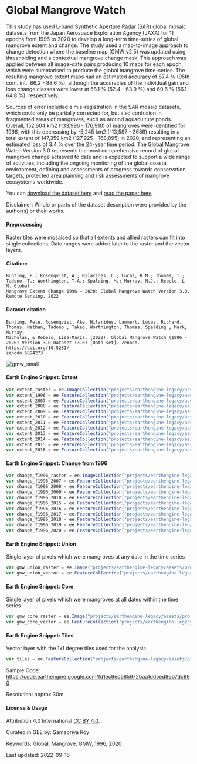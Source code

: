 # Global Mangrove Watch

This study has used L-band Synthetic Aperture Radar (SAR) global mosaic datasets from the Japan Aerospace Exploration Agency (JAXA) for 11 epochs from 1996 to 2020 to develop a long-term time-series of global mangrove extent and change. The study used a map-to-image approach to change detection where the baseline map (GMW v2.5) was updated using thresholding and a contextual mangrove change mask. This approach was applied between all image-date pairs producing 10 maps for each epoch, which were summarised to produce the global mangrove time-series. The resulting mangrove extent maps had an estimated accuracy of 87.4 % (95th conf. int.: 86.2 - 88.6 %), although the accuracies of the individual gain and loss change classes were lower at 58.1 % (52.4 - 63.9 %) and 60.6 % (56.1 - 64.8 %), respectively.

Sources of error included a mis-registration in the SAR mosaic datasets, which could only be partially corrected for, but also confusion in fragmented areas of mangroves, such as around aquaculture ponds. Overall, 152,604 km2 (133,996 - 176,910) of mangroves were identified for 1996, with this decreasing by -5,245 km2 (-13,587 - 3686) resulting in a total extent of 147,359 km2 (127,925 - 168,895) in 2020, and representing an estimated loss of 3.4 % over the 24-year time period. The Global Mangrove Watch Version 3.0 represents the most comprehensive record of global mangrove change achieved to date and is expected to support a wide range of activities, including the ongoing monitoring of the global coastal environment, defining and assessments of progress towards conservation targets, protected area planning and risk assessments of mangrove ecosystems worldwide.

You can [download the dataset here](https://zenodo.org/record/6894273#.YyMn4tXMKdw) and [read the paper here](https://www.mdpi.com/2072-4292/14/15/3657)

Disclaimer: Whole or parts of the dataset description were provided by the author(s) or their works.

#### Preprocessing

Raster tiles were mosaiced so that all extents and allied rasters can fit into single collections. Date ranges were added later to the raster and the vector layers.

#### Citation:

```
Bunting, P.; Rosenqvist, A.; Hilarides, L.; Lucas, R.M.; Thomas, T.; Tadono, T.; Worthington, T.A.; Spalding, M.; Murray, N.J.; Rebelo, L-M. Global
Mangrove Extent Change 1996 – 2020: Global Mangrove Watch Version 3.0. Remote Sensing. 2022
```

#### Dataset citation

```
Bunting, Pete, Rosenqvist, Ake, Hilarides, Lammert, Lucas, Richard, Thomas, Nathan, Tadono , Takeo, Worthington, Thomas, Spalding , Mark, Murray,
Nicholas, & Rebelo, Lisa-Maria. (2022). Global Mangrove Watch (1996 - 2020) Version 3.0 Dataset (3.0) [Data set]. Zenodo. https://doi.org/10.5281/
zenodo.6894273
```

![gmw_small](https://user-images.githubusercontent.com/6677629/190841060-d939cc7d-f3ce-499f-8411-623806936bc8.gif)

#### Earth Engine Snippet: Extent

```js
var extent_raster = ee.ImageCollection("projects/earthengine-legacy/assets/projects/sat-io/open-datasets/GMW/extent/GMW_V3");
var extent_1996 = ee.FeatureCollection("projects/earthengine-legacy/assets/projects/sat-io/open-datasets/GMW/extent/gmw_v3_1996_vec");
var extent_2007 = ee.FeatureCollection("projects/earthengine-legacy/assets/projects/sat-io/open-datasets/GMW/extent/gmw_v3_2007_vec");
var extent_2008 = ee.FeatureCollection("projects/earthengine-legacy/assets/projects/sat-io/open-datasets/GMW/extent/gmw_v3_2008_vec");
var extent_2009 = ee.FeatureCollection("projects/earthengine-legacy/assets/projects/sat-io/open-datasets/GMW/extent/gmw_v3_2009_vec");
var extent_2010 = ee.FeatureCollection("projects/earthengine-legacy/assets/projects/sat-io/open-datasets/GMW/extent/gmw_v3_2010_vec");
var extent_2011 = ee.FeatureCollection("projects/earthengine-legacy/assets/projects/sat-io/open-datasets/GMW/extent/gmw_v3_2015_vec");
var extent_2012 = ee.FeatureCollection("projects/earthengine-legacy/assets/projects/sat-io/open-datasets/GMW/extent/gmw_v3_2016_vec");
var extent_2013 = ee.FeatureCollection("projects/earthengine-legacy/assets/projects/sat-io/open-datasets/GMW/extent/gmw_v3_2017_vec");
var extent_2014 = ee.FeatureCollection("projects/earthengine-legacy/assets/projects/sat-io/open-datasets/GMW/extent/gmw_v3_2018_vec");
var extent_2015 = ee.FeatureCollection("projects/earthengine-legacy/assets/projects/sat-io/open-datasets/GMW/extent/gmw_v3_2019_vec");
var extent_2016 = ee.FeatureCollection("projects/earthengine-legacy/assets/projects/sat-io/open-datasets/GMW/extent/gmw_v3_2020_vec");
```

#### Earth Engine Snippet: Change from 1996

```js
var change_f1996_raster = ee.ImageCollection("projects/earthengine-legacy/assets/projects/sat-io/open-datasets/GMW/change/change_f1996");
var change_f1996_2007 = ee.FeatureCollection("projects/earthengine-legacy/assets/projects/sat-io/open-datasets/GMW/change/gmw_v3_f1996_t2007_vec");
var change_f1996_2008 = ee.FeatureCollection("projects/earthengine-legacy/assets/projects/sat-io/open-datasets/GMW/change/gmw_v3_f1996_t2008_vec");
var change_f1996_2009 = ee.FeatureCollection("projects/earthengine-legacy/assets/projects/sat-io/open-datasets/GMW/change/gmw_v3_f1996_t2009_vec");
var change_f1996_2010 = ee.FeatureCollection("projects/earthengine-legacy/assets/projects/sat-io/open-datasets/GMW/change/gmw_v3_f1996_t2010_vec");
var change_f1996_2015 = ee.FeatureCollection("projects/earthengine-legacy/assets/projects/sat-io/open-datasets/GMW/change/gmw_v3_f1996_t2015_vec");
var change_f1996_2016 = ee.FeatureCollection("projects/earthengine-legacy/assets/projects/sat-io/open-datasets/GMW/change/gmw_v3_f1996_t2016_vec");
var change_f1996_2017 = ee.FeatureCollection("projects/earthengine-legacy/assets/projects/sat-io/open-datasets/GMW/change/gmw_v3_f1996_t2017_vec");
var change_f1996_2018 = ee.FeatureCollection("projects/earthengine-legacy/assets/projects/sat-io/open-datasets/GMW/change/gmw_v3_f1996_t2018_vec");
var change_f1996_2019 = ee.FeatureCollection("projects/earthengine-legacy/assets/projects/sat-io/open-datasets/GMW/change/gmw_v3_f1996_t2019_vec");
var change_f1996_2020 = ee.FeatureCollection("projects/earthengine-legacy/assets/projects/sat-io/open-datasets/GMW/change/gmw_v3_f1996_t2020_vec");
```
#### Earth Engine Snippet: Union

Single layer of pixels which were mangroves at any date in the time series

```js
var gmw_union_raster = ee.Image("projects/earthengine-legacy/assets/projects/sat-io/open-datasets/GMW/union/gmw_v3_mng_union");
var gmw_union_vector = ee.FeatureCollection("projects/earthengine-legacy/assets/projects/sat-io/open-datasets/GMW/union/gmw_v3_union_vec");
```

#### Earth Engine Snippet: Core

Single layer of pixels which were mangroves at all dates within the time series

```js
var gmw_core_raster = ee.Image("projects/earthengine-legacy/assets/projects/sat-io/open-datasets/GMW/core/gmw_v3_mng_core");
var gmw_core_vector = ee.FeatureCollection("projects/earthengine-legacy/assets/projects/sat-io/open-datasets/GMW/core/gmw_v3_core_vec");
```

#### Earth Engine Snippet: Tiles
Vector layer with the 1x1 degree tiles used for the analysis

```js
var tiles = ee.FeatureCollection("projects/earthengine-legacy/assets/projects/sat-io/open-datasets/GMW/gmw_v3_tiles");
```

Sample Code: https://code.earthengine.google.com/fd1ec9e0585972baa1dd5ed86b7dc990

Resolution: approx 30m

#### License & Usage
Attribution 4.0 International [CC BY 4.0](https://creativecommons.org/licenses/by/4.0/).

Curated in GEE by: Samapriya Roy

Keywords: Global, Mangrove, GMW, 1996, 2020

Last updated: 2022-09-16
